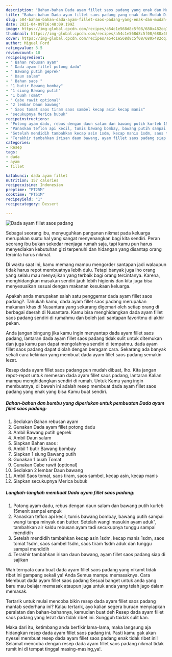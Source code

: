 ```yaml
---
description: "Bahan-bahan Dada ayam fillet saos padang yang enak dan Mudah Dibuat"
title: "Bahan-bahan Dada ayam fillet saos padang yang enak dan Mudah Dibuat"
slug: 504-bahan-bahan-dada-ayam-fillet-saos-padang-yang-enak-dan-mudah-dibuat
date: 2021-04-09T16:48:09.199Z
image: https://img-global.cpcdn.com/recipes/a54c1e568d8c5f08/680x482cq70/dada-ayam-fillet-saos-padang-foto-resep-utama.jpg
thumbnail: https://img-global.cpcdn.com/recipes/a54c1e568d8c5f08/680x482cq70/dada-ayam-fillet-saos-padang-foto-resep-utama.jpg
cover: https://img-global.cpcdn.com/recipes/a54c1e568d8c5f08/680x482cq70/dada-ayam-fillet-saos-padang-foto-resep-utama.jpg
author: Miguel Ford
ratingvalue: 3.5
reviewcount: 10
recipeingredient:
- " Bahan rebusan ayam"
- " Dada ayam fillet potong dadu"
- " Bawang putih geprek"
- " Daun salam"
- " Bahan saos "
- "1 butir Bawang bombay"
- "1 siung Bawang putih"
- "1 buah Tomat"
- " Cabe rawit optional"
- "2 lembar Daun bawang"
- " Saos tomat saos tiram saos sambel kecap asin kecap manis"
- "secukupnya Merica bubuk"
recipeinstructions:
- "Potong ayam dadu, rebus dengan daun salam dan bawang putih kurleb 15menit sampai empuk"
- "Panaskan teflon api kecil, tumis bawang bombay, bawang putih sampai wangi tanpa minyak dan butter. Setelah wangi masukin ayam aduk&#34;, tambahkan air kaldu rebusan ayam tadi secukupnya tunggu sampai mendidih"
- "Setelah mendidih tambahkan kecap asin 1sdm, kecap manis 1sdm, saos tomat 1sdm, saos sambel 1sdm, saos tiram 1sdm aduk dan tunggu sampai mendidih"
- "Terakhir tambahkan irisan daun bawang, ayam fillet saos padang siap di sajikan"
categories:
- Resep
tags:
- dada
- ayam
- fillet

katakunci: dada ayam fillet 
nutrition: 157 calories
recipecuisine: Indonesian
preptime: "PT25M"
cooktime: "PT51M"
recipeyield: "1"
recipecategory: Dessert

---
```



![Dada ayam fillet saos padang](https://img-global.cpcdn.com/recipes/a54c1e568d8c5f08/680x482cq70/dada-ayam-fillet-saos-padang-foto-resep-utama.jpg)

Sebagai seorang ibu, menyuguhkan panganan nikmat pada keluarga merupakan suatu hal yang sangat menyenangkan bagi kita sendiri. Peran seorang ibu bukan sekedar menjaga rumah saja, tapi kamu pun harus menyediakan kebutuhan gizi terpenuhi dan hidangan yang disantap orang tercinta harus nikmat.

Di waktu  saat ini, kamu memang mampu mengorder santapan jadi walaupun tidak harus repot membuatnya lebih dulu. Tetapi banyak juga lho orang yang selalu mau menyajikan yang terbaik bagi orang tercintanya. Karena, menghidangkan masakan sendiri jauh lebih higienis dan kita juga bisa menyesuaikan sesuai dengan makanan kesukaan keluarga. 



Apakah anda merupakan salah satu penggemar dada ayam fillet saos padang?. Tahukah kamu, dada ayam fillet saos padang merupakan makanan khas di Nusantara yang sekarang digemari oleh setiap orang di berbagai daerah di Nusantara. Kamu bisa menghidangkan dada ayam fillet saos padang sendiri di rumahmu dan boleh jadi santapan favoritmu di akhir pekan.

Anda jangan bingung jika kamu ingin menyantap dada ayam fillet saos padang, lantaran dada ayam fillet saos padang tidak sulit untuk ditemukan dan juga kamu pun dapat mengolahnya sendiri di tempatmu. dada ayam fillet saos padang dapat diolah dengan beragam cara. Sekarang ada banyak sekali cara kekinian yang membuat dada ayam fillet saos padang semakin lezat.

Resep dada ayam fillet saos padang pun mudah dibuat, lho. Kita jangan repot-repot untuk memesan dada ayam fillet saos padang, lantaran Kalian mampu menghidangkan sendiri di rumah. Untuk Kamu yang ingin membuatnya, di bawah ini adalah resep membuat dada ayam fillet saos padang yang enak yang bisa Kamu buat sendiri.

<!--inarticleads1-->

##### Bahan-bahan dan bumbu yang diperlukan untuk pembuatan Dada ayam fillet saos padang:

1. Sediakan  Bahan rebusan ayam
1. Gunakan  Dada ayam fillet potong dadu
1. Ambil  Bawang putih geprek
1. Ambil  Daun salam
1. Siapkan  Bahan saos :
1. Ambil 1 butir Bawang bombay
1. Siapkan 1 siung Bawang putih
1. Gunakan 1 buah Tomat
1. Gunakan  Cabe rawit (optional)
1. Sediakan 2 lembar Daun bawang
1. Ambil  Saos tomat, saos tiram, saos sambel, kecap asin, kecap manis
1. Siapkan secukupnya Merica bubuk




<!--inarticleads2-->

##### Langkah-langkah membuat Dada ayam fillet saos padang:

1. Potong ayam dadu, rebus dengan daun salam dan bawang putih kurleb 15menit sampai empuk
1. Panaskan teflon api kecil, tumis bawang bombay, bawang putih sampai wangi tanpa minyak dan butter. Setelah wangi masukin ayam aduk&#34;, tambahkan air kaldu rebusan ayam tadi secukupnya tunggu sampai mendidih
1. Setelah mendidih tambahkan kecap asin 1sdm, kecap manis 1sdm, saos tomat 1sdm, saos sambel 1sdm, saos tiram 1sdm aduk dan tunggu sampai mendidih
1. Terakhir tambahkan irisan daun bawang, ayam fillet saos padang siap di sajikan




Wah ternyata cara buat dada ayam fillet saos padang yang nikamt tidak ribet ini gampang sekali ya! Anda Semua mampu memasaknya. Cara Membuat dada ayam fillet saos padang Sesuai banget untuk anda yang baru mau belajar memasak ataupun juga untuk anda yang telah jago dalam memasak.

Tertarik untuk mulai mencoba bikin resep dada ayam fillet saos padang mantab sederhana ini? Kalau tertarik, ayo kalian segera buruan menyiapkan peralatan dan bahan-bahannya, kemudian buat deh Resep dada ayam fillet saos padang yang lezat dan tidak ribet ini. Sungguh taidak sulit kan. 

Maka dari itu, ketimbang anda berfikir lama-lama, maka langsung aja hidangkan resep dada ayam fillet saos padang ini. Pasti kamu gak akan nyesel membuat resep dada ayam fillet saos padang enak tidak ribet ini! Selamat mencoba dengan resep dada ayam fillet saos padang nikmat tidak rumit ini di tempat tinggal masing-masing,ya!.

